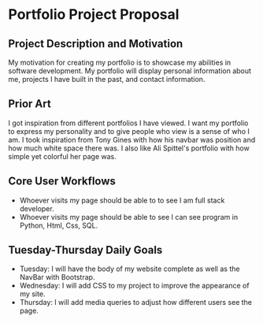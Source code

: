 # Portfolio Project Proposal 
## Project Description and Motivation
My motivation for creating my portfolio is to showcase my abilities in software development. My portfolio will display personal information about me, projects I have built in the past, and contact information. 
## Prior Art
I got inspiration from different portfolios I have viewed. I want my portfolio to express my personality and to give people who view is a sense of who I am. I took inspiration from Tony Gines with how his navbar was position and how much white space there was. I also like Ali Spittel's portfolio with how simple yet colorful her page was. 
## Core User Workflows
 - Whoever visits my page should be able to to see I am full stack developer.
 - Whoever visits my page should be able to see I can see program in Python, Html, Css, SQL. 
## Tuesday-Thursday Daily Goals
 - Tuesday: I will have the body of my website complete as well as the NavBar with Bootstrap. 
 - Wednesday: I will add CSS to my project to improve the appearance of my site.
 - Thursday: I will add media queries to adjust how different users see the page. 